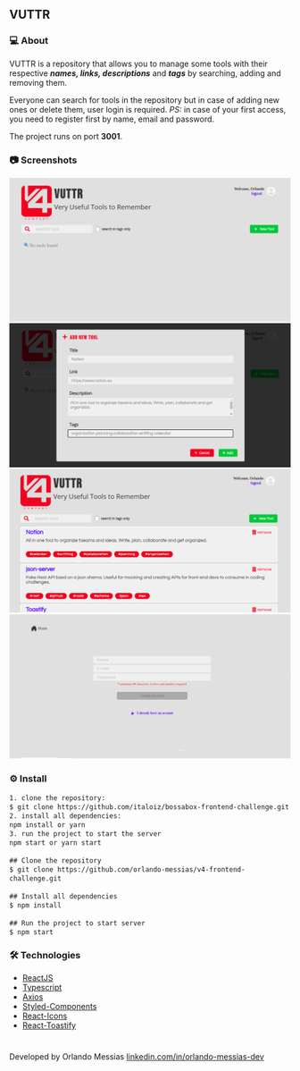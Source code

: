 ## VUTTR

### :computer: About

VUTTR is a repository that allows you to manage some tools with their respective ***names, links, descriptions*** and ***tags*** by searching, adding and removing them.

Everyone can search for tools in the repository but in case of adding new ones or delete them, user login is required. *PS:* in case of your first access, you need to register first by name, email and password.

The project runs on port **3001**.

### :camera: Screenshots
![](/src/images/home.png)
![](/src/images/newtool.png)
![](/src/images/search.png)
![](/src/images/register.png)


### :gear: Install
```
1. clone the repository:
$ git clone https://github.com/italoiz/bossabox-frontend-challenge.git
2. install all dependencies:
npm install or yarn
3. run the project to start the server
npm start or yarn start

## Clone the repository
$ git clone https://github.com/orlando-messias/v4-frontend-challenge.git

## Install all dependencies
$ npm install

## Run the project to start server
$ npm start
```

### :hammer_and_wrench: Technologies
- [ReactJS](https://reactjs.org)
- [Typescript](https://www.typescriptlang.org)
- [Axios](https://github.com/axios/axios)
- [Styled-Components](https://www.styled-components.com)
- [React-Icons](https://react-icons.netlify.com)
- [React-Toastify](https://fkhadra.github.io/react-toastify)

#
Developed by Orlando Messias [linkedin.com/in/orlando-messias-dev](https://www.linkedin.com/in/orlando-messias-dev)
